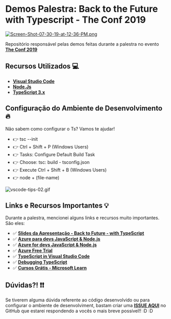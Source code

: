 # Demos Palestra: Back to the Future with Typescript - The Conf 2019

[![Screen-Shot-07-30-19-at-12-36-PM.png](https://i.postimg.cc/MT7hBnXg/Screen-Shot-07-30-19-at-12-36-PM.png)](https://postimg.cc/r0pnXF19)

Repositório responsável pelas demos feitas durante a palestra no evento **[The Conf 2019](https://www.theconf.club/)**

## Recursos Utilizados 💻

- **[Visual Studio Code](https://code.visualstudio.com/?WT.mc_id=theconf2019-github-gllemos)**
- **[Node.Js](https://nodejs.org/en/)**
- **[TypeScript 3.x](https://www.typescriptlang.org/)**

## Configuração do Ambiente de Desenvolvimento 🔥

Não sabem como configurar o Ts? Vamos te ajudar!

- 👉 tsc --init
- 👉 Ctrl + Shift + P (Windows Users)
- 👉 Tasks: Configure Default Build Task
- 👉 Choose: tsc: build - tsconfig.json
- 👉 Execute Ctrl + Shift + B (Windows Users)
- 👉 node + (file-name)

![vscode-tips-02.gif](https://s2.gifyu.com/images/vscode-tips-02.gif)


## Links e Recursos Importantes 💡

Durante a palestra, mencionei alguns links e recursos muito importantes. São eles:

- ✅ **[Slides da Apresentação - Back to Future - with TypeScript](https://aka.ms/AA5ugly)**
- ✅ **[Azure para devs JavaScript & Node.js](https://docs.microsoft.com/pt-br/javascript/azure/?WT.mc_id=theconf2019-github-gllemos&view=azure-node-latest)**
- ✅ **[Azure for devs JavaScript & Node.js](https://docs.microsoft.com/pt-br/javascript/azure/?view=azure-node-latest&WT.mc_id=theconf2019-github-gllemos)**
- ✅ **[Azure Free Trial](https://azure.microsoft.com/pt-br/free/?WT.mc_id=theconf2019-github-gllemos)**
- ✅ **[TypeScript in Visual Studio Code](https://code.visualstudio.com/Docs/languages/typescript?WT.mc_id=theconf2019-github-gllemos)**
- ✅ **[Debugging TypeScript](https://code.visualstudio.com/docs/typescript/typescript-debugging?WT.mc_id=theconf2019-github-gllemos)**
- ✅ **[Cursos Grátis - Microsoft Learn](https://docs.microsoft.com/pt-br/learn/?WT.mc_id=theconf2019-github-gllemos)**


## Dúvidas?! ❗️❗️

Se tiverem alguma dúvida referente ao código desenvolvido ou para configurar o ambiente de desenvolviment, bastam criar uma **[ISSUE AQUI](https://github.com/glaucia86/demos-ts-theconf/issues)** no GitHub que estarei respondendo a vocês o mais breve possível!! :D :D 

